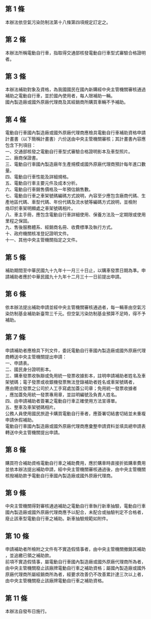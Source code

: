 第 1 條
-------
本辦法依空氣污染防制法第十八條第四項規定訂定之。

第 2 條
-------
本辦法所稱電動自行車，指取得交通部核發電動自行車型式審驗合格證明  
者。

第 3 條
-------
本辦法補助對象及資格，為我國國民在國內新購經中央主管機關審核通過  
補助之電動自行車，並於國內使用者，每人限補助一輛。  
國內製造廠或國外原廠代理商及其經銷商所購買車輛不予補助。

第 4 條
-------
電動自行車國內製造廠或國外原廠代理商應檢具電動自行車補助資格申請  
計畫書（以下簡稱計畫書）六份送由中央主管機關審核；其計畫書內容應  
包含下列項目：  
一、交通部核發之電動自行車型式審驗合格證明影本及車型照片。  
二、廠商保證書。  
三、電動自行車國內製造廠年生產規模或國外原廠代理商預計每年進口數  
    量。  
四、電動自行車性能及詳細規格。  
五、電動自行車主要元件及成本分析。  
六、電動自行車銷售價格及一年預估銷售數。  
七、電動自行車之車架號碼編碼方式說明，內容至少應包含廠商代碼、生  
    產地區代碼、車型代碼、年份代碼及流水號等編碼方式說明，並檢附  
    烙印於車架明顯處之車架號碼相片。  
八、車主手冊，應包含電動自行車詳細使用、保養方法及一定期限或使用  
    里程之保固。  
九、售後服務體系、經銷商名冊、收費標準及執行方式。  
十、政府機關核准登記證明文件。  
十一、其他中央主管機關指定之文件。

第 5 條
-------
補助期間至中華民國九十九年十一月三十日止，以購車發票日期為準。申  
請補助者應於中華民國九十九年十二月三十一日前提出申請。

第 6 條
-------
依本辦法提出補助申請並經中央主管機關審核通過者，每一輛車由空氣污  
染防制基金補助新臺幣三千元。但空氣污染防制基金預算不足時，得不予  
補助。

第 7 條
-------
申請補助者應檢具下列文件，委託電動自行車國內製造廠或國外原廠代理  
商轉送中央主管機關提出申請：  
一、申請表。  
二、國民身分證明影本。  
三、購車發票收執聯或免用統一發票收據影本，註明申請補助者姓名及車  
    架號碼；電子發票或收銀機發票無法登錄補助者姓名或車架號碼者，  
    應由開立發票之公司於人工手寫處加蓋公司章；免用統一發票收據者  
    ，應加蓋免用統一發票專用章，並註明編號及負責人姓名。  
四、由申請補助者簽署之電動自行車正確使用方法宣導單。  
五、整車及車架號碼相片。  
公務人員使用國民旅遊卡購買電動自行車者，應簽署切結書切結並未重複  
申請休假補助。  
電動自行車國內製造廠或國外原廠代理商應彙整申請資料並填具總申請表  
轉送中央主管機關提出申請。

第 8 條
-------
購買符合補助資格電動自行車之補助費用，應於購車時直接折抵購車費用  
並依本辦法提出補助申請，經中央主管機關審核通過後，由中央主管機關  
核撥補助款予電動自行車國內製造廠或國外原廠代理商。

第 9 條
-------
中央主管機關得對審核通過補助之電動自行車執行新車抽驗，電動自行車  
國內製造廠或國外原廠代理商應予以配合，未配合或抽驗判定不合格者，  
廢止該車型電動自行車之補助。新車抽驗規範如附件。

第 10 條
--------
申請補助者所檢附之文件有不實造假情事者，由中央主管機關撤銷其補助  
，並追繳已領之補助款。  
前項不實造假情事，屬電動自行車國內製造廠或國外原廠代理商所為者，  
由中央主管機關廢止該廠牌電動自行車之補助資格；屬國內製造廠或國外  
原廠代理商所屬經銷商所為者，經要求改善仍不改善累計達三次以上者，  
由中央主管機關廢止該廠牌電動自行車之補助資格。

第 11 條
--------
本辦法自發布日施行。

